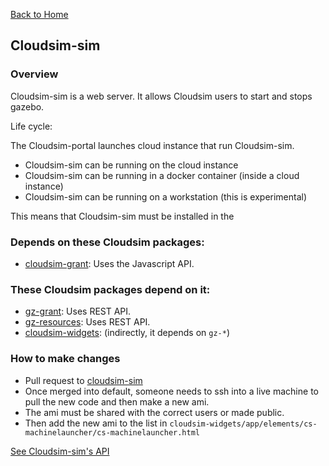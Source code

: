 [Back to Home](Home)

## Cloudsim-sim ##

### Overview

Cloudsim-sim is a web server. It allows Cloudsim users to start and stops gazebo.

Life cycle:

The Cloudsim-portal launches cloud instance that run Cloudsim-sim. 

* Cloudsim-sim can be running on the cloud instance
* Cloudsim-sim can be running in a docker container (inside a cloud instance)
* Cloudsim-sim can be running on a workstation (this is experimental)

This means that Cloudsim-sim must be installed in the 

### Depends on these Cloudsim packages:

* [cloudsim-grant](https://bitbucket.org/osrf/cloudsim-grant): Uses the Javascript API.

### These Cloudsim packages depend on it:

* [gz-grant](https://github.com/osrf/gz-grant): Uses REST API.
* [gz-resources](https://github.com/osrf/gz-resources): Uses REST API.
* [cloudsim-widgets](https://bitbucket.org/osrf/cloudsim-widgets): (indirectly, it depends on `gz-*`)

### How to make changes

* Pull request to [cloudsim-sim](https://bitbucket.org/osrf/cloudsim-sim)
* Once merged into default, someone needs to ssh into a live machine to pull
the new code and then make a new ami.
* The ami must be shared with the correct users or made public.
* Then add the new ami to the list in
`cloudsim-widgets/app/elements/cs-machinelauncher/cs-machinelauncher.html`

[See Cloudsim-sim's API](Interface_sim)

